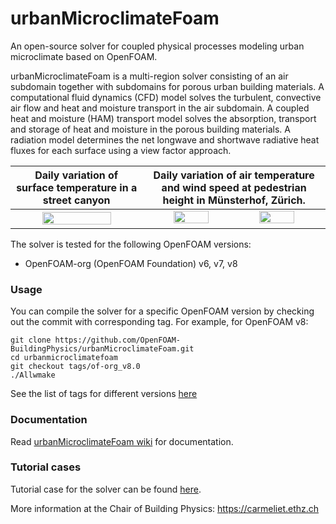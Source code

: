 # urbanMicroclimateFoam

An open-source solver for coupled physical processes modeling urban microclimate based on OpenFOAM.

urbanMicroclimateFoam is a multi-region solver consisting of an air subdomain together with subdomains for porous urban building materials. A computational fluid dynamics (CFD) model solves the turbulent, convective air flow and heat and moisture transport in the air subdomain. A coupled heat and moisture (HAM) transport model solves the absorption, transport and storage of heat and moisture in the porous building materials. A radiation model determines the net longwave and shortwave radiative heat fluxes for each surface using a view factor approach.

| Daily variation of surface temperature in a street canyon | Daily variation of air temperature and wind speed at pedestrian height in Münsterhof, Zürich. |
|:---:|:---:|
| <img src="https://gitlab.ethz.ch/openfoam-cbp/solvers/urbanmicroclimatefoam/-/wikis/uploads/9fb2efac6b6827fa7604c3f58960093f/img1_out.gif"  width="75%"> | <img src="https://gitlab.ethz.ch/openfoam-cbp/solvers/urbanmicroclimatefoam/-/wikis/uploads/95d6a8f84991e20b1223c307ca814fc9/img2b_out.gif"  width="45%"> &nbsp; <img src="https://gitlab.ethz.ch/openfoam-cbp/solvers/urbanmicroclimatefoam/-/wikis/uploads/876fcd8fb7d6b18077f9ddeab44db013/img2c_out.gif"  width="45%"> |

The solver is tested for the following OpenFOAM versions:

* OpenFOAM-org (OpenFOAM Foundation) v6, v7, v8

### Usage

You can compile the solver for a specific OpenFOAM version by checking out the commit with corresponding tag. For example, for OpenFOAM v8:

	git clone https://github.com/OpenFOAM-BuildingPhysics/urbanMicroclimateFoam.git
	cd urbanmicroclimatefoam
	git checkout tags/of-org_v8.0
	./Allwmake

See the list of tags for different versions [here](https://github.com/OpenFOAM-BuildingPhysics/urbanMicroclimateFoam/tags)
	
### Documentation

Read [urbanMicroclimateFoam wiki](https://gitlab.ethz.ch/openfoam-cbp/solvers/urbanmicroclimatefoam/-/wikis/home) for documentation.

### Tutorial cases

Tutorial case for the solver can be found [here](https://github.com/OpenFOAM-BuildingPhysics/urbanMicroclimateFoam-tutorials).

More information at the Chair of Building Physics: https://carmeliet.ethz.ch
